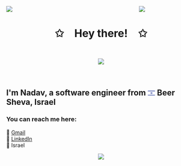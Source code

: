 <img align="left" src="https://user-images.githubusercontent.com/65187002/144930161-2f783401-8d27-4fdf-a2f7-cc0ba32f1f1f.gif" width="30%" style="display:inline;"><img align="right" src="https://user-images.githubusercontent.com/65187002/144930161-2f783401-8d27-4fdf-a2f7-cc0ba32f1f1f.gif" width="30%" style="display:inline;">
<br>

<p align="center">
  <h1 align="center">✩&emsp;Hey there!&emsp;✩</h1>
</p>

<br>
<p align="center">
    <img id="preview" src="https://komarev.com/ghpvc/?username=nadavis56&color=grey">
</p>

<br>

## I'm Nadav, a software engineer from <img src="https://raw.githubusercontent.com/krzysztofrewak/flat-flags-iconset/master/flags/il.png" width="20"/> <b>Beer Sheva, Israel</b>



 ### You can reach me here:


📧 [Gmail](nadavishai@gmail.com) <br>
🔗 [LinkedIn](https://www.linkedin.com/in/nadav-ishai-bb0284197/) <br>
📌 Israel







<p align="center">
    <a href="https://github.com/nadavis56"><img width="50%" src="https://github-readme-stats.vercel.app/api/top-langs/?username=nadavis56&theme=dark&hide=html,css,cmake&layout=compact&langs_count=5&bg_color=101010&hide_title=true"></a>
</p>


<!--
**NadavIs56/NadavIs56** is a ✨ _special_ ✨ repository because its `README.md` (this file) appears on your GitHub profile.

Here are some ideas to get you started:

- 🔭 I’m currently working on ...
- 🌱 I’m currently learning ...
- 👯 I’m looking to collaborate on ...
- 🤔 I’m looking for help with ...
- 💬 Ask me about ...
- 📫 How to reach me: ...
- 😄 Pronouns: ...
- ⚡ Fun fact: ...
-->

